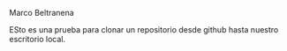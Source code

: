 Marco Beltranena

ESto es una prueba para clonar un repositorio desde github hasta nuestro escritorio local.
